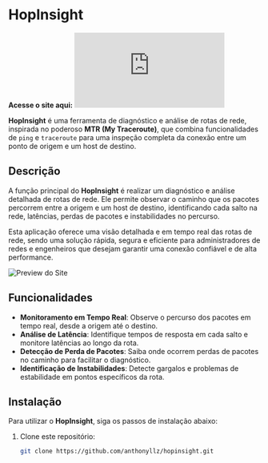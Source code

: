 # HopInsight

**Acesse o site aqui:** ![Site](https://anthonyllz.github.io/HopInsight/html/index.html)

**HopInsight** é uma ferramenta de diagnóstico e análise de rotas de rede, inspirada no poderoso **MTR (My Traceroute)**, que combina funcionalidades de `ping` e `traceroute` para uma inspeção completa da conexão entre um ponto de origem e um host de destino.

## Descrição

A função principal do **HopInsight** é realizar um diagnóstico e análise detalhada de rotas de rede. Ele permite observar o caminho que os pacotes percorrem entre a origem e um host de destino, identificando cada salto na rede, latências, perdas de pacotes e instabilidades no percurso.

Esta aplicação oferece uma visão detalhada e em tempo real das rotas de rede, sendo uma solução rápida, segura e eficiente para administradores de redes e engenheiros que desejam garantir uma conexão confiável e de alta performance.

![Preview do Site](img/preview.gif)

## Funcionalidades

- **Monitoramento em Tempo Real**: Observe o percurso dos pacotes em tempo real, desde a origem até o destino.
- **Análise de Latência**: Identifique tempos de resposta em cada salto e monitore latências ao longo da rota.
- **Detecção de Perda de Pacotes**: Saiba onde ocorrem perdas de pacotes no caminho para facilitar o diagnóstico.
- **Identificação de Instabilidades**: Detecte gargalos e problemas de estabilidade em pontos específicos da rota.

## Instalação

Para utilizar o **HopInsight**, siga os passos de instalação abaixo:

1. Clone este repositório:
   ```bash
   git clone https://github.com/anthonyllz/hopinsight.git
